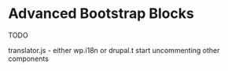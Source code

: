 # Advanced Bootstrap Blocks

TODO

translator.js - either wp.i18n or drupal.t
start uncommenting other components